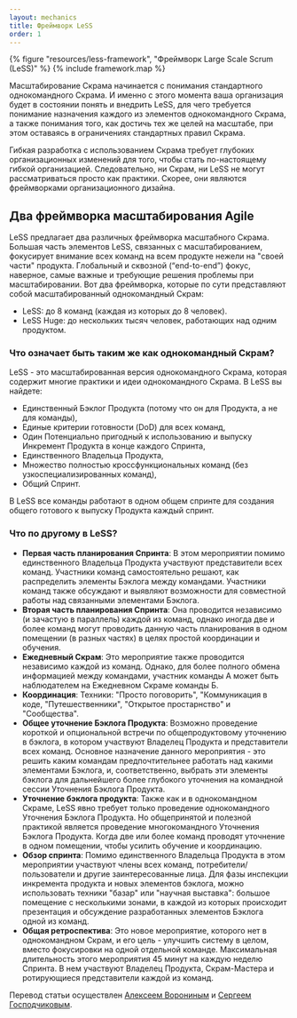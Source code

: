 ```yaml
---
layout: mechanics
title: Фреймворк LeSS
order: 1
---
```


<div>
  {% figure "resources/less-framework", "Фреймворк Large Scale Scrum (LeSS)" %}
  {% include framework.map %}
</div>

Масштабирование Скрама начинается с понимания стандартного однокомандного Скрама. И именно с этого момента ваша организация будет в состоянии понять и внедрить LeSS, для чего требуется понимание назначения каждого из элементов однокомандного Скрама, а также понимания того, как достичь тех же целей на масштабе, при этом оставаясь в ограничениях стандартных правил Скрама.

Гибкая разработка с использованием Скрама требует глубоких организационных изменений для того, чтобы стать по-настоящему гибкой организацией. Следовательно, ни Скрам, ни LeSS не могут рассматриваться просто как практики.  Скорее, они являются фреймворками организационного дизайна.


## Два фреймворка масштабирования Agile

LeSS предлагает два различных фреймворка масштабного Скрама. Большая часть элементов LeSS, связанных с масштабированием, фокусирует внимание всех команд на всем продукте нежели на "своей части" продукта. Глобальный и сквозной (“end-to-end”) фокус, наверное, самые важные и требующие решения проблемы при масштабировании.  Вот два фреймворка, которые по сути представляют собой масштабированный однокомандный Скрам:

* LeSS: до 8 команд (каждая из которых до 8 человек).
* LeSS Huge: до нескольких тысяч человек, работающих над одним продуктом.

### Что означает быть таким же как однокомандный Скрам? 

LeSS - это масштабированная версия однокомандного Скрама, которая содержит многие практики и идеи однокомандного Скрама. В LeSS вы найдете:

* Единственный Бэклог Продукта (потому что он для Продукта, а не для команды),
* Единые критерии готовности (DoD) для всех команд,
* Один Потенциально пригодный к использованию и выпуску Инкремент Продукта в конце каждого Спринта,
* Единственного Владельца Продукта,
* Множество полностью кроссфункциональных команд (без узкоспециализированных команд),
* Общий Спринт.

В LeSS все команды работают в одном общем спринте для создания общего готового к выпуску Продукта каждый спринт.

### Что по другому в LeSS?

* **Первая часть планирования Спринта**: В этом мероприятии помимо единственного Владельца Продукта участвуют представители всех команд. Участники команд самостоятельно решают, как распределить элементы Бэклога между командами. Участники команд также обсуждают и выявляют возможности для совместной работы над связанными  элементами Бэклога.
* **Вторая часть планирования Спринта**: Она проводится независимо (и зачастую в параллель) каждой из команд, однако иногда две и более команд могут проводить данную часть планирования в одном помещении (в разных частях) в целях простой координации и обучения. 
* **Ежедневный Скрам**: Это мероприятие также проводится независимо каждой из команд. Однако, для более полного обмена информацией между командами, участник команды А может быть наблюдателем на Ежедневном Скраме команды Б.
* **Координация**: Техники: "Просто поговорить", "Коммуникация в коде, "Путешественники", "Открытое простарнство" и "Сообщества".
* **Общее уточнение Бэклога Продукта**: Возможно проведение короткой и опциональной встречи по общепродуктовому уточнению в бэклога, в котором участвуют Владелец Продукта и представители всех команд. Основное назначение данного мероприятия - это решить каким командам предпочтительнее работать над какими элементами Бэклога, и, соответственно, выбрать эти элементы бэклога для дальнейшего более глубокого уточнения на командной сессии Уточнения Бэклога Продукта.
* **Уточнение бэклога продукта**: Также как и в однокомандном Скраме, LeSS явно требует только проведение однокомандного Уточнения Бэклога Продукта. Но общепринятой и полезной практикой является проведение многокомандного Уточнения Бэклога Продукта. Когда две или более команд проводят уточнение в одном помещении, чтобы усилить обучение и координацию. 
* **Обзор спринта**: Помимо единственного Владельца Продукта в этом мероприятии участвуют члены всех команд, потребители/пользователи и другие заинтересованные лица. Для фазы инспекции инкремента продукта и новых элементов бэклога, можно использовать техники "базар" или "научная выставка": большое помещение с несколькими зонами, в каждой из которых происходит презентация и обсуждение разработанных элементов Бэклога одной из команд.
* **Общая ретроспектива**: Это новое мероприятие, которого нет в однокомандном Скрам, и его цель - улучшить систему в целом, вместо фокусировки на одной отдельной команде. Максимальная длительность этого мероприятия 45 минут на каждую неделю Спринта. В нем участвуют Владелец Продукта, Скрам-Мастера и ротирующиеся представители каждой из команд.

Перевод статьи осуществлен [Алексеем Ворониным](https://facebook.com/agileinjection) и [Сергеем Господчиковым](https://less.works/ru/profiles/sergey-gospodchikov).
